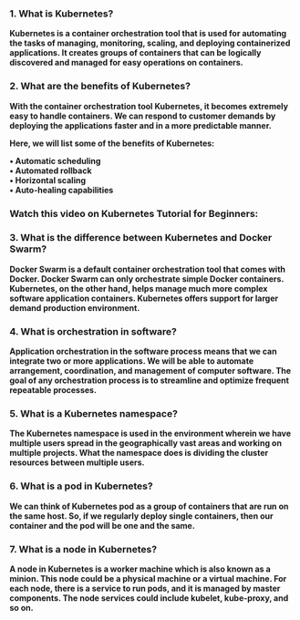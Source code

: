 ### ******1. What is Kubernetes?******

****Kubernetes is a container orchestration tool that is used for automating the tasks of managing, monitoring, scaling, and deploying containerized applications. It creates groups of containers that can be logically discovered and managed for easy operations on containers.****

### ******2. What are the benefits of Kubernetes?******

****With the container orchestration tool Kubernetes, it becomes extremely easy to handle containers. We can respond to customer demands by deploying the applications faster and in a more predictable manner.****

****Here, we will list some of the benefits of Kubernetes:****

****• Automatic scheduling  
• Automated rollback  
• Horizontal scaling  
• Auto-healing capabilities****



### ****Watch this video on Kubernetes Tutorial for Beginners:****



### ******3. What is the difference between Kubernetes and Docker Swarm?******

****Docker Swarm is a default container orchestration tool that comes with Docker. Docker Swarm can only orchestrate simple Docker containers. Kubernetes, on the other hand, helps manage much more complex software application containers. Kubernetes offers support for larger demand production environment.****

### ******4. What is orchestration in software?******

****Application orchestration in the software process means that we can integrate two or more applications. We will be able to automate arrangement, coordination, and management of computer software. The goal of any orchestration process is to streamline and optimize frequent repeatable processes.****



### ******5. What is a Kubernetes namespace?******

****The Kubernetes namespace is used in the environment wherein we have multiple users spread in the geographically vast areas and working on multiple projects. What the namespace does is dividing the cluster resources between multiple users.****


### ******6. What is a pod in Kubernetes?******

****We can think of Kubernetes pod as a group of containers that are run on the same host. So, if we regularly deploy single containers, then our container and the pod will be one and the same.****

### ******7. What is a node in Kubernetes?******

****A node in Kubernetes is a worker machine which is also known as a minion. This node could be a physical machine or a virtual machine. For each node, there is a service to run pods, and it is managed by master components. The node services could include kubelet, kube-proxy, and so on.****